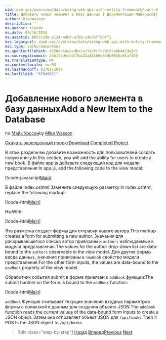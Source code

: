 ```yaml
---
uid: web-api/overview/data/using-web-api-with-entity-framework/part-9
title: Добавить новый элемент в базу данных | Документация Майкрософт
author: MikeWasson
description: ''
ms.author: riande
ms.date: 06/16/2014
ms.assetid: 0967c29e-e124-4db0-a788-c45d0ff5aff2
msc.legacyurl: /web-api/overview/data/using-web-api-with-entity-framework/part-9
msc.type: authoredcontent
ms.openlocfilehash: 01586ef6eecdbe1acfadfcfcc0c9ca8b442de2d3
ms.sourcegitcommit: 24b1f6decbb17bb22a45166e5fdb0845c65af498
ms.translationtype: MT
ms.contentlocale: ru-RU
ms.lasthandoff: 03/01/2019
ms.locfileid: "57045031"
---
```

<a name="add-a-new-item-to-the-database"></a><span data-ttu-id="32856-102">Добавление нового элемента в базу данных</span><span class="sxs-lookup"><span data-stu-id="32856-102">Add a New Item to the Database</span></span>
====================
<span data-ttu-id="32856-103">по [Майк Уоссон](https://github.com/MikeWasson)</span><span class="sxs-lookup"><span data-stu-id="32856-103">by [Mike Wasson](https://github.com/MikeWasson)</span></span>

[<span data-ttu-id="32856-104">Скачать завершенный проект</span><span class="sxs-lookup"><span data-stu-id="32856-104">Download Completed Project</span></span>](https://github.com/MikeWasson/BookService)

<span data-ttu-id="32856-105">В этом разделе вы добавите возможность для пользователей создать новую книгу.</span><span class="sxs-lookup"><span data-stu-id="32856-105">In this section, you will add the ability for users to create a new book.</span></span> <span data-ttu-id="32856-106">В файле app.js добавьте следующий код для модели представления:</span><span class="sxs-lookup"><span data-stu-id="32856-106">In app.js, add the following code to the view model:</span></span>

[!code-javascript[Main](part-9/samples/sample1.js)]

<span data-ttu-id="32856-107">В файле Index.cshtml Замените следующую разметку:</span><span class="sxs-lookup"><span data-stu-id="32856-107">In Index.cshtml, replace the following markup:</span></span>

[!code-html[Main](part-9/samples/sample2.html)]

<span data-ttu-id="32856-108">На:</span><span class="sxs-lookup"><span data-stu-id="32856-108">With:</span></span>

[!code-html[Main](part-9/samples/sample3.html)]

<span data-ttu-id="32856-109">Эта разметка создает формы для отправки нового автора.</span><span class="sxs-lookup"><span data-stu-id="32856-109">This markup creates a form for submitting a new author.</span></span> <span data-ttu-id="32856-110">Значения для раскрывающегося списка автор привязаны к `authors` наблюдаемые в модели представления.</span><span class="sxs-lookup"><span data-stu-id="32856-110">The values for the author drop-down list are data-bound to the `authors` observable in the view model.</span></span> <span data-ttu-id="32856-111">Для других формы ввода данных, значения привязаны к `newBook` свойство модели представления.</span><span class="sxs-lookup"><span data-stu-id="32856-111">For the other form inputs, the values are data-bound to the `newBook` property of the view model.</span></span>

<span data-ttu-id="32856-112">Обработчик события submit в форме привязан к `addBook` функции:</span><span class="sxs-lookup"><span data-stu-id="32856-112">The submit handler on the form is bound to the `addBook` function:</span></span>

[!code-html[Main](part-9/samples/sample4.html)]

<span data-ttu-id="32856-113">`addBook` Функция считывает текущие значения входных параметров формы с привязкой к данным для создания объекта JSON.</span><span class="sxs-lookup"><span data-stu-id="32856-113">The `addBook` function reads the current values of the data-bound form inputs to create a JSON object.</span></span> <span data-ttu-id="32856-114">Затем она отправляет объект JSON для `/api/books`.</span><span class="sxs-lookup"><span data-stu-id="32856-114">Then it POSTs the JSON object to `/api/books`.</span></span>

> [!div class="step-by-step"]
> <span data-ttu-id="32856-115">[Назад](part-8.md)
> [Вперед](part-10.md)</span><span class="sxs-lookup"><span data-stu-id="32856-115">[Previous](part-8.md)
[Next](part-10.md)</span></span>
